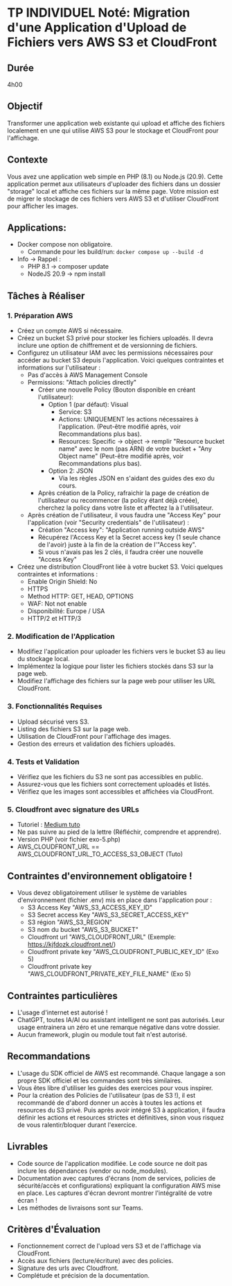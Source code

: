 # TP INDIVIDUEL Noté: Migration d'une Application d'Upload de Fichiers vers AWS S3 et CloudFront

## Durée
4h00

## Objectif
Transformer une application web existante qui upload et affiche des fichiers localement en une qui utilise AWS S3 pour le stockage et CloudFront pour l'affichage.

## Contexte
Vous avez une application web simple en PHP (8.1) ou Node.js (20.9). Cette application permet aux utilisateurs d'uploader des fichiers dans un dossier "storage" local et affiche ces fichiers sur la même page. Votre mission est de migrer le stockage de ces fichiers vers AWS S3 et d'utiliser CloudFront pour afficher les images.

## Applications:
- Docker compose non obligatoire.
   - Commande pour les build/run: `docker compose up --build -d`
- Info -> Rappel :
   - PHP 8.1     -> composer update
   - NodeJS 20.9 -> npm install

## Tâches à Réaliser

### 1. Préparation AWS
- Créez un compte AWS si nécessaire.
- Créez un bucket S3 privé pour stocker les fichiers uploadés. Il devra inclure une option de chiffrement et de versionning de fichiers.
- Configurez un utilisateur IAM avec les permissions nécessaires pour accéder au bucket S3 depuis l'application. Voici quelques contraintes et informations sur l'utilisateur :
   - Pas d'accès à AWS Management Console
   - Permissions: "Attach policies directly"
     - Créer une nouvelle Policy (Bouton disponible en créant l'utilisateur):
       - Option 1 (par défaut): Visual
         - Service: S3
         - Actions: UNIQUEMENT les actions nécessaires à l'application. (Peut-être modifié après, voir Recommandations plus bas).
         - Resources: Specific -> object -> remplir "Resource bucket name" avec le nom (pas ARN) de votre bucket + "Any Object name" (Peut-être modifié après, voir Recommandations plus bas).
       - Option 2: JSON
         - Via les règles JSON en s'aidant des guides des exo du cours.
     - Après création de la Policy, rafraichir la page de création de l'utilisateur ou recommencer (la policy étant déjà créée), cherchez la policy dans votre liste et affectez la à l'utilisateur.
   - Après création de l'utilisateur, il vous faudra une "Access Key" pour l'application (voir "Security credentials" de l'utilisateur) :
     - Création "Access key": "Application running outside AWS"
     - Récupérez l'Access Key et la Secret access key (1 seule chance de l'avoir) juste à la fin de la création de l'"Access key".
     - Si vous n'avais pas les 2 clés, il faudra créer une nouvelle "Access Key"
- Créez une distribution CloudFront liée à votre bucket S3. Voici quelques contraintes et informations :
  - Enable Origin Shield: No
  - HTTPS
  - Method HTTP: GET, HEAD, OPTIONS
  - WAF: Not not enable
  - Disponibilité: Europe / USA
  - HTTP/2 et HTTP/3 

### 2. Modification de l'Application
- Modifiez l'application pour uploader les fichiers vers le bucket S3 au lieu du stockage local.
- Implémentez la logique pour lister les fichiers stockés dans S3 sur la page web.
- Modifiez l'affichage des fichiers sur la page web pour utiliser les URL CloudFront.

### 3. Fonctionnalités Requises
- Upload sécurisé vers S3.
- Listing des fichiers S3 sur la page web.
- Utilisation de CloudFront pour l'affichage des images.
- Gestion des erreurs et validation des fichiers uploadés.

### 4. Tests et Validation
- Vérifiez que les fichiers du S3 ne sont pas accessibles en public.
- Assurez-vous que les fichiers sont correctement uploadés et listés.
- Vérifiez que les images sont accessibles et affichées via CloudFront.

### 5. Cloudfront avec signature des URLs
- Tutoriel : <a href="https://codestax.medium.com/securing-s3-content-with-cloudfront-signed-url-a96c984246e">Medium tuto</a>
- Ne pas suivre au pied de la lettre (Réfléchir, comprendre et apprendre).
- Version PHP (voir fichier exo-5.php)
- AWS_CLOUDFRONT_URL == AWS_CLOUDFRONT_URL_TO_ACCESS_S3_OBJECT (Tuto)

## Contraintes d'environnement obligatoire !
- Vous devez obligatoirement utiliser le système de variables d'environnement (fichier .env) mis en place dans l'application pour :
  - S3 Access Key "AWS_S3_ACCESS_KEY_ID"
  - S3 Secret access Key "AWS_S3_SECRET_ACCESS_KEY"
  - S3 région "AWS_S3_REGION"
  - S3 nom du bucket "AWS_S3_BUCKET"
  - Cloudfront url "AWS_CLOUDFRONT_URL" (Exemple: https://kjfdozk.cloudfront.net/)
  - Cloudfront private key "AWS_CLOUDFRONT_PUBLIC_KEY_ID" (Exo 5)
  - Cloudfront private key "AWS_CLOUDFRONT_PRIVATE_KEY_FILE_NAME" (Exo 5)

## Contraintes particulières
- L'usage d'internet est autorisé !
- ChatGPT, toutes IA/AI ou assistant intelligent ne sont pas autorisés. Leur usage entrainera un zéro et une remarque négative dans votre dossier.
- Aucun framework, plugin ou module tout fait n'est autorisé.

## Recommandations
- L'usage du SDK officiel de AWS est recommandé. Chaque langage a son propre SDK officiel et les commandes sont très similaires.
- Vous êtes libre d'utiliser les guides des exercices pour vous inspirer.
- Pour la création des Policies de l'utilisateur (pas de S3 !), il est recommandé de d'abord donner un accès à toutes les actions et resources du S3 privé. Puis après avoir intégré S3 à application, il faudra définir les actions et resources strictes et définitives, sinon vous risquez de vous ralentir/bloquer durant l'exercice.

## Livrables
- Code source de l'application modifiée. Le code source ne doit pas inclure les dépendances (vendor ou node_modules).
- Documentation avec captures d'écrans (nom de services, policies de sécurité/accès et configurations) expliquant la configuration AWS mise en place. Les captures d'écran devront montrer l'intégralité de votre écran !
- Les méthodes de livraisons sont sur Teams.

## Critères d'Évaluation
- Fonctionnement correct de l'upload vers S3 et de l'affichage via CloudFront.
- Accès aux fichiers (lecture/écriture) avec des policies.
- Signature des urls avec Cloudfront.
- Complétude et précision de la documentation.
